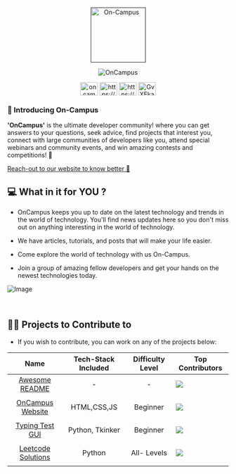 ###

<p align="center">
  <a href="">
    <img alt="On-Campus" src="https://avatars.githubusercontent.com/u/116508440?s=200&v=4" width="125" />
  </a>
</p>
<p align="center">
    <img src="https://readme-typing-svg.demolab.com?font=Helvetica&weight=600&size=70&duration=3000&pause=1000&color=FF454F&center=true&vCenter=true&width=700&height=100&lines=Welcome+On-Board;Welcome+On-Campus" alt="OnCampus" />
    </a>
</p>

<p align="center">
<a href="https://twitter.com/oncampus_in" target="blank"><img align="center" src="https://raw.githubusercontent.com/rahuldkjain/github-profile-readme-generator/master/src/images/icons/Social/twitter.svg" alt="oncampus_in" height="30" width="40" /></a>
<a href="https://linkedin.com/in/https://www.linkedin.com/company/82527819/admin/" target="blank"><img align="center" src="https://raw.githubusercontent.com/rahuldkjain/github-profile-readme-generator/master/src/images/icons/Social/linked-in-alt.svg" alt="https://www.linkedin.com/company/82527819/admin/" height="30" width="40" /></a>
<a href="https://instagram.com/https://www.instagram.com/oncampus_official/?hl=en" target="blank"><img align="center" src="https://raw.githubusercontent.com/rahuldkjain/github-profile-readme-generator/master/src/images/icons/Social/instagram.svg" alt="https://www.instagram.com/oncampus_official/?hl=en" height="30" width="40" /></a>
<a href="https://discord.gg/GvXEkaQr8e" target="blank"><img align="center" src="https://raw.githubusercontent.com/rahuldkjain/github-profile-readme-generator/master/src/images/icons/Social/discord.svg" alt="GvXEkaQr8e" height="30" width="40" /></a>
</p>

### 🤩 Introducing On-Campus

**'OnCampus'** is the ultimate developer community! where you can get answers to your questions, seek advice, find projects that interest you, connect with large communities of developers like you, attend special webinars and community events, and win amazing contests and competitions! 🤟

[Reach-out to our website to know better 📖]()

## 💻 What in it for YOU ?

- OnCampus keeps you up to date on the latest technology and trends in the world of technology. You'll find news updates here so you don't miss out on anything interesting in the world of technology.

- We have articles, tutorials, and posts that will make your life easier.

- Come explore the world of technology with us On-Campus.

- Join a group of amazing fellow developers and get your hands on the newest technologies today.

![Image](https://user-images.githubusercontent.com/63138398/202741804-2e19627a-1489-4816-a019-29b05fb04c50.png)

<br>

## 👨‍🏫 Projects to Contribute to

- If you wish to contribute, you can work on any of the projects below:

|                                    **Name**                                    | **Tech-Stack Included** | **Difficulty Level** | **Top Contributors**                                                                 |
| :----------------------------------------------------------------------------: | :---------------------: | :------------------: | ------------------------------------------------------------------------------------ |
|    [Awesome README ](https://github.com/OnCampus-Community/Awesome-README)     |            -            |          -           | <img src="https://contrib.rocks/image?repo=OnCampus-Community/Awesome-README" />     |
|                                      </a>                                      |
|       [OnCampus Website](https://github.com/OnCampus-Community/onCampus)       |       HTML,CSS,JS       |       Beginner       | <img src="https://contrib.rocks/image?repo=OnCampus-Community/onCampus" />           |
|                                      </a>                                      |
|  [Typing Test GUI](https://github.com/OnCampus-Community/Python-Typing-Test)   |     Python, Tkinker     |       Beginner       | <img src="https://contrib.rocks/image?repo=OnCampus-Community/Python-Typing-Test" /> |
|                                      </a>                                      |
| [Leetcode Solutions](https://github.com/OnCampus-Community/LeetCode-Solutions) |         Python          |     All- Levels      | <img src="https://contrib.rocks/image?repo=OnCampus-Community/LeetCode-Solutions" /> |
|                                      </a>                                      |
